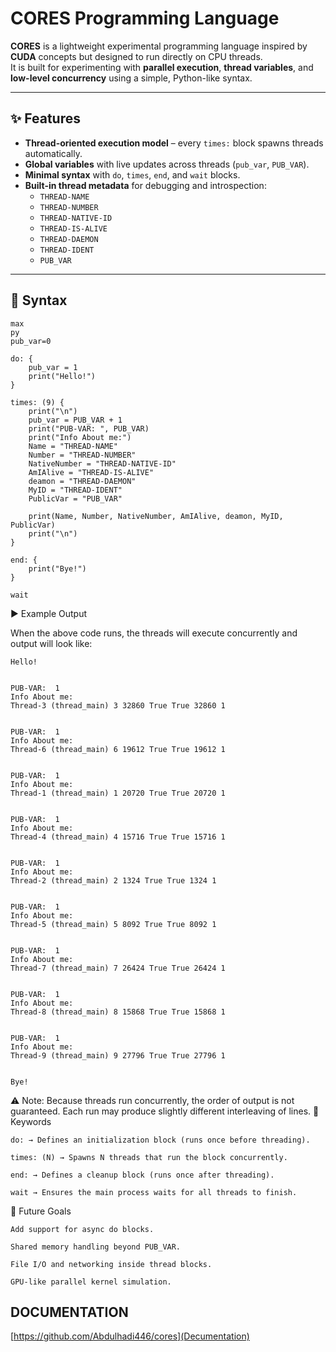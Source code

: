 # CORES Programming Language

**CORES** is a lightweight experimental programming language inspired by **CUDA** concepts but designed to run directly on CPU threads.  
It is built for experimenting with **parallel execution**, **thread variables**, and **low-level concurrency** using a simple, Python-like syntax.

---

## ✨ Features

- **Thread-oriented execution model** – every `times:` block spawns threads automatically.
- **Global variables** with live updates across threads (`pub_var`, `PUB_VAR`).
- **Minimal syntax** with `do`, `times`, `end`, and `wait` blocks.
- **Built-in thread metadata** for debugging and introspection:
  - `THREAD-NAME`
  - `THREAD-NUMBER`
  - `THREAD-NATIVE-ID`
  - `THREAD-IS-ALIVE`
  - `THREAD-DAEMON`
  - `THREAD-IDENT`
  - `PUB_VAR`

---

## 🔧 Syntax

```
max
py
pub_var=0

do: {
    pub_var = 1
    print("Hello!")
}

times: (9) {
    print("\n")
    pub_var = PUB_VAR + 1
    print("PUB-VAR: ", PUB_VAR)
    print("Info About me:")
    Name = "THREAD-NAME"
    Number = "THREAD-NUMBER"
    NativeNumber = "THREAD-NATIVE-ID"
    AmIAlive = "THREAD-IS-ALIVE"
    deamon = "THREAD-DAEMON"
    MyID = "THREAD-IDENT"
    PublicVar = "PUB_VAR"

    print(Name, Number, NativeNumber, AmIAlive, deamon, MyID, PublicVar)
    print("\n")
}

end: {
    print("Bye!")
}

wait
```

▶️ Example Output

When the above code runs, the threads will execute concurrently and output will look like:

```
Hello!


PUB-VAR:  1
Info About me:
Thread-3 (thread_main) 3 32860 True True 32860 1


PUB-VAR:  1
Info About me:
Thread-6 (thread_main) 6 19612 True True 19612 1


PUB-VAR:  1
Info About me:
Thread-1 (thread_main) 1 20720 True True 20720 1


PUB-VAR:  1
Info About me:
Thread-4 (thread_main) 4 15716 True True 15716 1


PUB-VAR:  1
Info About me:
Thread-2 (thread_main) 2 1324 True True 1324 1


PUB-VAR:  1
Info About me:
Thread-5 (thread_main) 5 8092 True True 8092 1


PUB-VAR:  1
Info About me:
Thread-7 (thread_main) 7 26424 True True 26424 1


PUB-VAR:  1
Info About me:
Thread-8 (thread_main) 8 15868 True True 15868 1


PUB-VAR:  1
Info About me:
Thread-9 (thread_main) 9 27796 True True 27796 1


Bye!
```

⚠️ Note: Because threads run concurrently, the order of output is not guaranteed. Each run may produce slightly different interleaving of lines.
🧩 Keywords

    do: → Defines an initialization block (runs once before threading).

    times: (N) → Spawns N threads that run the block concurrently.

    end: → Defines a cleanup block (runs once after threading).

    wait → Ensures the main process waits for all threads to finish.

🚀 Future Goals

    Add support for async do blocks.

    Shared memory handling beyond PUB_VAR.

    File I/O and networking inside thread blocks.

    GPU-like parallel kernel simulation.

## DOCUMENTATION

[https://github.com/Abdulhadi446/cores](Decumentation)
